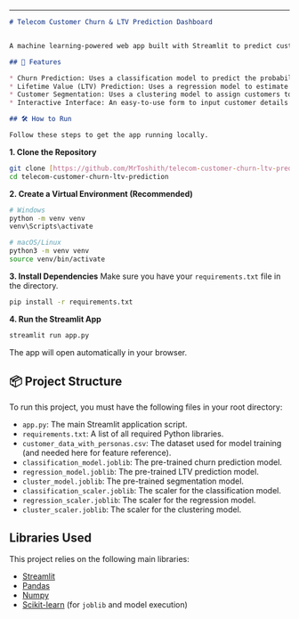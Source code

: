 
-----

````markdown
# Telecom Customer Churn & LTV Prediction Dashboard


A machine learning-powered web app built with Streamlit to predict customer churn, lifetime value (LTV), and behavioral segmentation for a telecom company.

## 🚀 Features

* Churn Prediction: Uses a classification model to predict the probability (%) that a customer will churn.
* Lifetime Value (LTV) Prediction: Uses a regression model to estimate the total revenue a customer will generate.
* Customer Segmentation: Uses a clustering model to assign customers to a predefined persona (e.g., "Loyal Champion", "High-Value, At-Risk").
* Interactive Interface: An easy-to-use form to input customer details and get real-time predictions.

## 🛠️ How to Run

Follow these steps to get the app running locally.
````
**1. Clone the Repository**
```bash
git clone [https://github.com/MrToshith/telecom-customer-churn-ltv-prediction.git](https://github.com/MrToshith/telecom-customer-churn-ltv-prediction.git)
cd telecom-customer-churn-ltv-prediction

````
**2. Create a Virtual Environment (Recommended)**

```bash
# Windows
python -m venv venv
venv\Scripts\activate

# macOS/Linux
python3 -m venv venv
source venv/bin/activate
```

**3. Install Dependencies**
Make sure you have your `requirements.txt` file in the directory.

```bash
pip install -r requirements.txt
```

**4. Run the Streamlit App**

```bash
streamlit run app.py
```

The app will open automatically in your browser.

## 📦 Project Structure

To run this project, you must have the following files in your root directory:

  * `app.py`: The main Streamlit application script.
  * `requirements.txt`: A list of all required Python libraries.
  * `customer_data_with_personas.csv`: The dataset used for model training (and needed here for feature reference).
  * `classification_model.joblib`: The pre-trained churn prediction model.
  * `regression_model.joblib`: The pre-trained LTV prediction model.
  * `cluster_model.joblib`: The pre-trained segmentation model.
  * `classification_scaler.joblib`: The scaler for the classification model.
  * `regression_scaler.joblib`: The scaler for the regression model.
  * `cluster_scaler.joblib`: The scaler for the clustering model.

## Libraries Used

This project relies on the following main libraries:

  * [Streamlit](https://streamlit.io/)
  * [Pandas](https://pandas.pydata.org/)
  * [Numpy](https://numpy.org/)
  * [Scikit-learn](https://scikit-learn.org/) (for `joblib` and model execution)

<!-- end list -->

```
```
